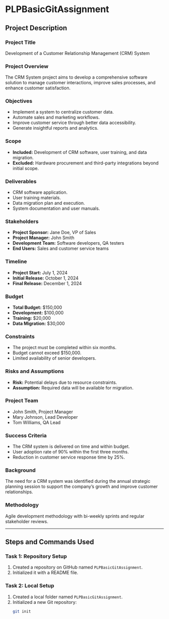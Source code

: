 # PLPBasicGitAssignment

## Project Description

### Project Title
Development of a Customer Relationship Management (CRM) System

### Project Overview
The CRM System project aims to develop a comprehensive software solution to manage customer interactions, improve sales processes, and enhance customer satisfaction.

### Objectives
- Implement a system to centralize customer data.
- Automate sales and marketing workflows.
- Improve customer service through better data accessibility.
- Generate insightful reports and analytics.

### Scope
- **Included:** Development of CRM software, user training, and data migration.
- **Excluded:** Hardware procurement and third-party integrations beyond initial scope.

### Deliverables
- CRM software application.
- User training materials.
- Data migration plan and execution.
- System documentation and user manuals.

### Stakeholders
- **Project Sponsor:** Jane Doe, VP of Sales
- **Project Manager:** John Smith
- **Development Team:** Software developers, QA testers
- **End Users:** Sales and customer service teams

### Timeline
- **Project Start:** July 1, 2024
- **Initial Release:** October 1, 2024
- **Final Release:** December 1, 2024

### Budget
- **Total Budget:** $150,000
- **Development:** $100,000
- **Training:** $20,000
- **Data Migration:** $30,000

### Constraints
- The project must be completed within six months.
- Budget cannot exceed $150,000.
- Limited availability of senior developers.

### Risks and Assumptions
- **Risk:** Potential delays due to resource constraints.
- **Assumption:** Required data will be available for migration.

### Project Team
- John Smith, Project Manager
- Mary Johnson, Lead Developer
- Tom Williams, QA Lead

### Success Criteria
- The CRM system is delivered on time and within budget.
- User adoption rate of 90% within the first three months.
- Reduction in customer service response time by 25%.

### Background
The need for a CRM system was identified during the annual strategic planning session to support the company’s growth and improve customer relationships.

### Methodology
Agile development methodology with bi-weekly sprints and regular stakeholder reviews.

---

## Steps and Commands Used

### Task 1: Repository Setup
1. Created a repository on GitHub named `PLPBasicGitAssignment`.
2. Initialized it with a README file.

### Task 2: Local Setup
1. Created a local folder named `PLPBasicGitAssignment`.
2. Initialized a new Git repository:
   ```bash
   git init
